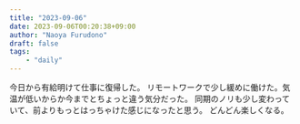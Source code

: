 ```yaml
---
title: "2023-09-06"
date: 2023-09-06T00:20:38+09:00
author: "Naoya Furudono"
draft: false
tags:
    - "daily"
---
```


今日から有給明けて仕事に復帰した。
リモートワークで少し緩めに働けた。気温が低いからか今までとちょっと違う気分だった。
同期のノリも少し変わっていて、前よりもっとはっちゃけた感じになったと思う。
どんどん楽しくなる。

